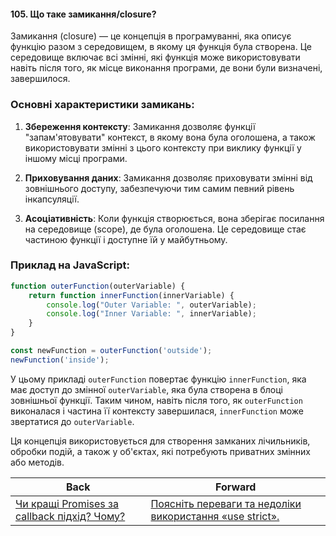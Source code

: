 #### 105. Що таке замикання/closure?

Замикання (closure) — це концепція в програмуванні, яка описує функцію разом з середовищем, в якому ця функція була створена. Це середовище включає всі змінні, які функція може використовувати навіть після того, як місце виконання програми, де вони були визначені, завершилося.

### Основні характеристики замикань:

1. **Збереження контексту**: Замикання дозволяє функції "запам'ятовувати" контекст, в якому вона була оголошена, а також використовувати змінні з цього контексту при виклику функції у іншому місці програми.
   
2. **Приховування даних**: Замикання дозволяє приховувати змінні від зовнішнього доступу, забезпечуючи тим самим певний рівень інкапсуляції.
   
3. **Асоціативність**: Коли функція створюється, вона зберігає посилання на середовище (scope), де була оголошена. Це середовище стає частиною функції і доступне їй у майбутньому.

### Приклад на JavaScript:

```javascript
function outerFunction(outerVariable) {
    return function innerFunction(innerVariable) {
        console.log("Outer Variable: ", outerVariable);
        console.log("Inner Variable: ", innerVariable);
    }
}

const newFunction = outerFunction('outside');
newFunction('inside');
```

У цьому прикладі `outerFunction` повертає функцію `innerFunction`, яка має доступ до змінної `outerVariable`, яка була створена в блоці зовнішньої функції. Таким чином, навіть після того, як `outerFunction` виконалася і частина її контексту завершилася, `innerFunction` може звертатися до `outerVariable`.

Ця концепція використовується для створення замканих лічильників, обробки подій, а також у об'єктах, які потребують приватних змінних або методів.

| Back | Forward |
|---|---|
| [Чи кращі Promises за callback підхід? Чому?](/ua/middle/javascript/are-promises-better-than-callbacks-why.md)  | [Поясніть переваги та недоліки використання «use strict».](/ua/middle/javascript/what-are-the-benefits-and-drawbacks-of-using-use-strict.md) |